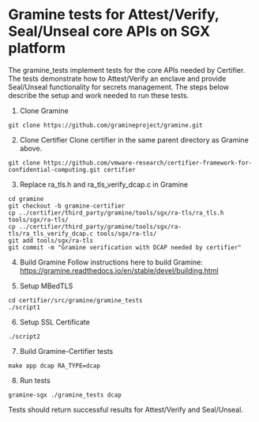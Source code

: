 # Gramine tests for Attest/Verify, Seal/Unseal core APIs on SGX platform

The gramine_tests implement tests for the core APIs needed by Certifier. The tests demonstrate how to Attest/Verify an enclave and provide Seal/Unseal functionality for secrets management. The steps below describe the setup and work needed to run these tests.

1. Clone Gramine
```
git clone https://github.com/gramineproject/gramine.git
```

2. Clone Certifier
Clone certifier in the same parent directory as Gramine above.

```
git clone https://github.com/vmware-research/certifier-framework-for-confidential-computing.git certifier
```

3. Replace ra_tls.h and ra_tls_verify_dcap.c in Gramine
```
cd gramine
git checkout -b gramine-certifier
cp ../certifier/third_party/gramine/tools/sgx/ra-tls/ra_tls.h tools/sgx/ra-tls/
cp ../certifier/third_party/gramine/tools/sgx/ra-tls/ra_tls_verify_dcap.c tools/sgx/ra-tls/
git add tools/sgx/ra-tls
git commit -m "Gramine verification with DCAP needed by certifier"
```

4. Build Gramine
Follow instructions here to build Gramine: https://gramine.readthedocs.io/en/stable/devel/building.html

5. Setup MBedTLS
```
cd certifier/src/gramine/gramine_tests
./script1
```

6. Setup SSL Certificate
```
./script2
```

7. Build Gramine-Certifier tests
```
make app dcap RA_TYPE=dcap
```

8. Run tests
```
gramine-sgx ./gramine_tests dcap
```

Tests should return successful results for Attest/Verify and Seal/Unseal.
